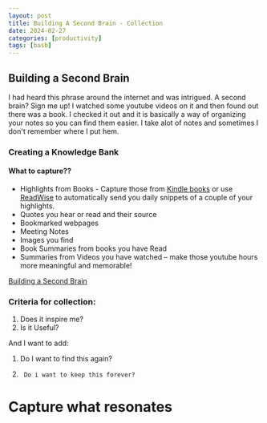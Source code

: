 ```yaml
---
layout: post
title: Building A Second Brain - Collection 
date: 2024-02-27
categories: [productivity]
tags: [basb]
---
```



## Building a Second Brain 

I had heard this phrase around the internet and was intrigued. A second brain? Sign me up! I watched some youtube videos on it and then found out there was a book. I checked it out and it is basically a way of organizing your notes so you can find them easier. I take alot of notes and sometimes I don't remember where I put hem.


### Creating a Knowledge Bank

#### What to capture?? 

* Highlights from Books - Capture those from [Kindle books](https://read.amazon.com/notebook) or use [ReadWise]( https://readwise.io/i/nola1) to automatically send you daily snippets of a couple of your highlights.
* Quotes you hear or read and their source
* Bookmarked webpages
* Meeting Notes
* Images you find
* Book Summaries from books you have Read
* Summaries from Videos you have watched – make those youtube hours more meaningful and memorable!

<a target="_blank" href="https://www.amazon.com/Building-Second-Brain-Organize-Potential-ebook/dp/B09LVVN9L3/ref=sr_1_9?dib=eyJ2IjoiMSJ9.gs1yGGbU0lnJn7Z8d7Q88yKJhm-3xqT1Ecvnr0-BEdwetTfKZ5y5U-8sVGeRI-F-QT210bkLK4fk_cdc4N3qyC_s417QMcxXgFdEVgBWaeUVfDZI6ZVWmNPLpvUHprpZocmO0NUQButbLqSPtyZwGtArvwtEIGwjbuJhiA4ySh3Wfca-4W75J8qAnYrNXHpL8mTn3QqPhM29hFrNB2a7fNbztJ6XtuZyGqclVlvb-5E.hRzjx_B9L9jUDDqXQ3aQUE3SaurZ9B00HLdDYXpuS9c&amp;dib_tag=se&amp;keywords=building+a+second+brain+workbook&amp;qid=1708998032&amp;sr=8-9&_encoding=UTF8&tag=rubygeek02-20&linkCode=ur2&linkId=23916d7278e4f3adf23332e5928f98b7&camp=1789&creative=9325">Building a Second Brain</a>

### Criteria for collection:

1.	Does it inspire me?
2.	Is it Useful?

And I want to add:
1.	Do I want to find this again?
2.      Do i want to keep this forever?

# Capture what resonates


